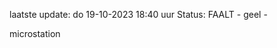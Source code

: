 laatste update: 
do 19-10-2023 18:40   uur 
Status: FAALT - geel - 
<div class="service Y">microstation</div>